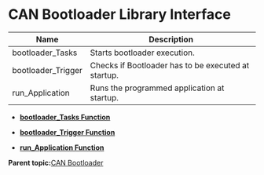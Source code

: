 # CAN Bootloader Library Interface

|Name|Description|
|----|-----------|
|bootloader\_Tasks|Starts bootloader execution.|
|bootloader\_Trigger|Checks if Bootloader has to be executed at startup.|
|run\_Application|Runs the programmed application at startup.|

-   **[bootloader\_Tasks Function](GUID-145B7BD5-2EBD-4A08-8574-BE3103D234C9.md)**  

-   **[bootloader\_Trigger Function](GUID-52D245E1-C639-46E3-97B2-EB864CECF0B2.md)**  

-   **[run\_Application Function](GUID-8453780B-E7F1-4D9F-8609-DD333F154CC7.md)**  


**Parent topic:**[CAN Bootloader](GUID-67381576-E9AA-4E3C-BE36-D32966B8E034.md)

